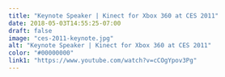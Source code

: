 ```yaml
---
title: "Keynote Speaker | Kinect for Xbox 360 at CES 2011"
date: 2018-05-03T14:55:25-07:00
draft: false
image: "ces-2011-keynote.jpg"
alt: "Keynote Speaker | Kinect for Xbox 360 at CES 2011"
color: "#00000000"
link1: "https://www.youtube.com/watch?v=cCOgYpov3Pg"
---
```


